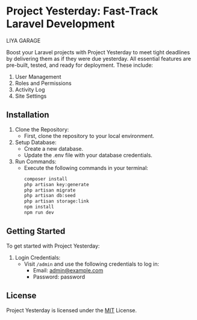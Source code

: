 
# Project Yesterday: Fast-Track Laravel Development

LIYA GARAGE

Boost your Laravel projects with Project Yesterday to meet tight deadlines by delivering them as if they were due yesterday. All essential features are pre-built, tested, and ready for deployment. These include:

1. User Management
2. Roles and Permissions
3. Activity Log
4. Site Settings

## Installation
1. Clone the Repository:
   - First, clone the repository to your local environment.
2. Setup Database:
   - Create a new database.
   - Update the .env file with your database credentials.
3. Run Commands:
   - Execute the following commands in your terminal:
     ```bash
     composer install
     php artisan key:generate
     php artisan migrate
     php artisan db:seed
     php artisan storage:link
     npm install
     npm run dev
     ```

## Getting Started
To get started with Project Yesterday:

1. Login Credentials:
   - Visit `/admin` and use the following credentials to log in:
     - Email: admin@example.com 
     - Password: password

## License
Project Yesterday is licensed under the [MIT](https://choosealicense.com/licenses/mit/) License.
